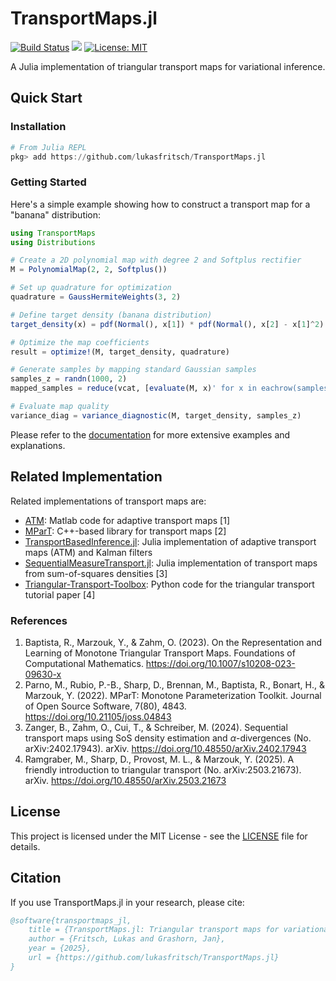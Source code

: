 # TransportMaps.jl

[![Build Status](https://github.com/lukasfritsch/TransportMaps.jl/actions/workflows/CI.yml/badge.svg?branch=main)](https://github.com/lukasfritsch/TransportMaps.jl/actions/workflows/CI.yml?query=branch%3Amain)
[![](https://img.shields.io/badge/docs-dev-blue.svg)](https://lukasfritsch.github.io/TransportMaps.jl/dev/)
[![License: MIT](https://img.shields.io/badge/License-MIT-yellow.svg)](https://opensource.org/licenses/MIT)

A Julia implementation of triangular transport maps for variational inference.

## Quick Start

### Installation

```julia
# From Julia REPL
pkg> add https://github.com/lukasfritsch/TransportMaps.jl
```

### Getting Started

Here's a simple example showing how to construct a transport map for a "banana" distribution:

```julia
using TransportMaps
using Distributions

# Create a 2D polynomial map with degree 2 and Softplus rectifier
M = PolynomialMap(2, 2, Softplus())

# Set up quadrature for optimization
quadrature = GaussHermiteWeights(3, 2)

# Define target density (banana distribution)
target_density(x) = pdf(Normal(), x[1]) * pdf(Normal(), x[2] - x[1]^2)

# Optimize the map coefficients
result = optimize!(M, target_density, quadrature)

# Generate samples by mapping standard Gaussian samples
samples_z = randn(1000, 2)
mapped_samples = reduce(vcat, [evaluate(M, x)' for x in eachrow(samples_z)])

# Evaluate map quality
variance_diag = variance_diagnostic(M, target_density, samples_z)
```

Please refer to the [documentation](https://lukasfritsch.github.io/TransportMaps.jl/dev/) for more extensive examples and explanations.

## Related Implementation

Related implementations of transport maps are:

- [ATM](https://github.com/baptistar/ATM): Matlab code for adaptive transport maps [1]
- [MParT](https://github.com/MeasureTransport/MParT): C++-based library for transport maps [2]
- [TransportBasedInference.jl](https://github.com/mleprovost/TransportBasedInference.jl): Julia implementation of adaptive transport maps (ATM) and Kalman filters
- [SequentialMeasureTransport.jl](https://github.com/benjione/SequentialMeasureTransport.jl): Julia implementation of transport maps from sum-of-squares densities [3]
- [Triangular-Transport-Toolbox](https://github.com/MaxRamgraber/Triangular-Transport-Toolbox): Python code for the triangular transport tutorial paper [4]

### References

1. Baptista, R., Marzouk, Y., & Zahm, O. (2023). On the Representation and Learning of Monotone Triangular Transport Maps. Foundations of Computational Mathematics. https://doi.org/10.1007/s10208-023-09630-x
2. Parno, M., Rubio, P.-B., Sharp, D., Brennan, M., Baptista, R., Bonart, H., & Marzouk, Y. (2022). MParT: Monotone Parameterization Toolkit. Journal of Open Source Software, 7(80), 4843. https://doi.org/10.21105/joss.04843
3. Zanger, B., Zahm, O., Cui, T., & Schreiber, M. (2024). Sequential transport maps using SoS density estimation and $α$-divergences (No. arXiv:2402.17943). arXiv. https://doi.org/10.48550/arXiv.2402.17943
4. Ramgraber, M., Sharp, D., Provost, M. L., & Marzouk, Y. (2025). A friendly introduction to triangular transport (No. arXiv:2503.21673). arXiv. https://doi.org/10.48550/arXiv.2503.21673

## License

This project is licensed under the MIT License - see the [LICENSE](LICENSE) file for details.

## Citation

If you use TransportMaps.jl in your research, please cite:

```bibtex
@software{transportmaps_jl,
    title = {TransportMaps.jl: Triangular transport maps for variational inference},
    author = {Fritsch, Lukas and Grashorn, Jan},
    year = {2025},
    url = {https://github.com/lukasfritsch/TransportMaps.jl}
}
```
